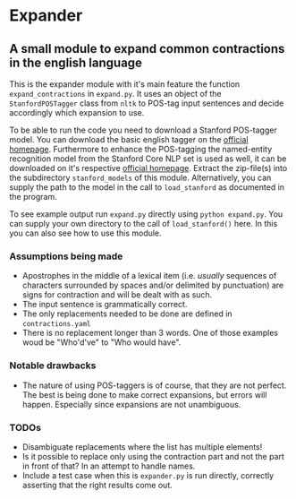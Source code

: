 # Expander
## A small module to expand common contractions in the english language

This is the expander module with it's main feature the function
`expand_contractions` in `expand.py`. It uses an object of the
`StanfordPOSTagger` class from `nltk` to POS-tag input sentences and
decide accordingly which expansion to use.

To be able to run the code you need to download a Stanford POS-tagger
model. You can download the basic english tagger on the [official
homepage](https://nlp.stanford.edu/software/tagger.shtml "Stanford POS
                Tag official website"). 
Furthermore to enhance the POS-tagging the named-entity recognition
model from the Stanford Core NLP set is used as well, it can be
downloaded on it's respective [official 
homepage](https://nlp.stanford.edu/software/CRF-NER.shtml "Stanford NER
                official website").
Extract the zip-file(s) into the subdirectory `stanford_models` of this module.
Alternatively, you can supply the path to the model in the call to
`load_stanford` as documented in the program.

To see example output run `expand.py` directly using `python expand.py`.
You can supply your own directory to the call of `load_stanford()`
here. In this you can also see how to use this module.

### Assumptions being made

- Apostrophes in the middle of a lexical item (i.e. *usually*
  sequences of characters surrounded by spaces and/or delimited 
  by punctuation) are signs for contraction and will be dealt
  with as such. 
- The input sentence is grammatically correct.
- The only replacements needed to be done are defined in
  `contractions.yaml`
- There is no replacement longer than 3 words. One of those examples
  woud be "Who'd've" to "Who would have".
  
### Notable drawbacks

- The nature of using POS-taggers is of course, that they are
  not perfect. The best is being done to make correct
  expansions, but errors will happen. Especially since
  expansions are not unambiguous.

### TODOs

- Disambiguate replacements where the list has multiple elements!
- Is it possible to replace only using the contraction part and not
  the part in front of that? In an attempt to handle names.
- Include a test case when this is `expander.py` is run directly, 
  correctly asserting that the right results come out.
